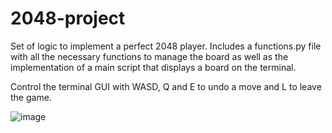 # 2048-project

Set of logic to implement a perfect 2048 player. Includes a functions.py file with all the necessary functions to manage the board as well as the implementation of a main script that displays a board on the terminal.

Control the terminal GUI with WASD, Q and E to undo a move and L to leave the game.

![image](https://user-images.githubusercontent.com/123949377/215780781-5bfc2a4b-c7b2-4aca-bb32-d8013338605c.png)
